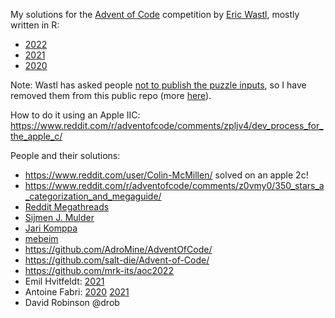 
My solutions for the [Advent of Code](https://adventofcode.com/) competition by [Eric Wastl](https://github.com/topaz), mostly written in R:
- [2022](2022/readme.md)
- [2021](2021/readme.md)
- [2020](2020/readme.md)

Note: Wastl has asked people [not to publish the puzzle inputs](https://mobile.twitter.com/ericwastl/status/1465805354214830081), so I have removed them from this public repo (more [here](https://www.reddit.com/r/adventofcode/comments/zh2hk0/2022friendly_reminder_dont_commit_your_input/)).

How to do it using an Apple IIC:
https://www.reddit.com/r/adventofcode/comments/zpljv4/dev_process_for_the_apple_c/

People and their solutions:
- https://www.reddit.com/user/Colin-McMillen/ solved on an apple 2c!
- https://www.reddit.com/r/adventofcode/comments/z0vmy0/350_stars_a_categorization_and_megaguide/
- [Reddit Megathreads](https://www.reddit.com/r/adventofcode/wiki/solution_megathreads)
- [Sijmen J. Mulder](https://github.com/sjmulder/aoc)
- [Jari Komppa](https://cohost.org/sol-hsa)
- [mebeim](https://github.com/mebeim/aoc/)
- https://github.com/AdroMine/AdventOfCode/
- https://github.com/salt-die/Advent-of-Code/
- https://github.com/mrk-its/aoc2022
- Emil Hvitfeldt: [2021](https://emilhvitfeldt.github.io/rstats-adventofcode/2021.html)
- Antoine Fabri: [2020](https://github.com/moodymudskipper/adventofcode2020) [2021](https://github.com/moodymudskipper/adventofcode2021)
- David Robinson @drob
